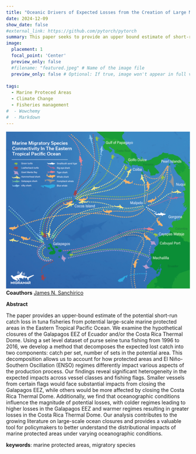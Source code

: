```yaml
---
title: "Oceanic Drivers of Expected Losses from the Creation of Large Marine Protected Areas in the Eastern Tropical Pacific Ocean on Commercial Tuna Fleets"
date: 2024-12-09
show_date: false
#external_link: https://github.com/pytorch/pytorch
summary: This paper seeks to provide an upper bound estimate of short-run catch losses induced by potential expansions of no-take marine protected areas in the EPO.
image:
  placement: 1
  focal_point: 'Center'
  preview_only: false
  #filename: "featured.jpeg" # Name of the image file
  preview_only: false # Optional: If true, image won't appear in full view

tags:
  - Marine Proteced Areas
  - Climate Change
  - Fisheries management
#  - Wowchemy
#  - Markdown
---
```

![Galapagos](etpospecies.png "Marine migratory species connectivity in the Eastern Tropical Pacific ocean (Migramar).")
__Coauthors__
[James N. Sanchirico](https://jamesnsanchirico.com/)

__Abstract__

The paper provides an upper-bound estimate of the potential short-run catch loss in tuna fisheries from potential large-scale marine protected areas in the Eastern Tropical Pacific Ocean. We examine the hypothetical closures of the Galapagos EEZ of Ecuador and/or the Costa Rica Thermal Dome. Using a set level dataset of purse seine tuna fishing from 1996 to 2016, we  develop a method that decomposes the expected lost catch into two components: catch per set, number of sets in the potential area. This decomposition allows us to account for how protected areas and El Niño-Southern Oscillation (ENSO) regimes differently impact various aspects of the production process. Our findings reveal significant heterogeneity in the expected impacts across vessel classes and fishing flags. Smaller vessels from certain flags would face substantial impacts from closing the Galapagos EEZ, while others would be more affected by closing the Costa Rica Thermal Dome. Additionally, we find that oceanographic conditions influence the magnitude of potential losses, with colder regimes leading to higher losses in the Galapagos EEZ and warmer regimes resulting in greater losses in the Costa Rica Thermal Dome. Our analysis contributes to the growing literature on large-scale ocean closures and provides a valuable tool for policymakers to better understand the distributional impacts of marine protected areas under varying oceanographic conditions.


__keywords__: marine protected areas, migratory species


<!--more-->
